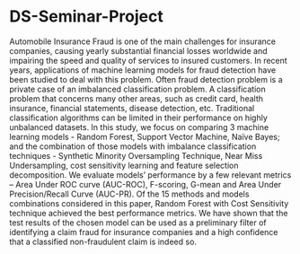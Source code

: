 # DS-Seminar-Project
Automobile Insurance Fraud is one of the main challenges for insurance
companies, causing yearly substantial financial losses worldwide and
impairing the speed and quality of services to insured customers. In recent
years, applications of machine learning models for fraud detection have been
studied to deal with this problem. Often fraud detection problem is a private
case of an imbalanced classification problem. A classification problem that
concerns many other areas, such as credit card, health insurance, financial
statements, disease detection, etc. Traditional classification algorithms can be
limited in their performance on highly unbalanced datasets. In this study, we
focus on comparing 3 machine learning models - Random Forest, Support
Vector Machine, Naïve Bayes; and the combination of those models with
imbalance classification techniques - Synthetic Minority Oversampling
Technique, Near Miss Undersampling, cost sensitivity learning and feature
selection decomposition. We evaluate models’ performance by a few relevant
metrics – Area Under ROC curve (AUC-ROC), F-scoring, G-mean and Area
Under Precision/Recall Curve (AUC-PR). Of the 15 methods and models
combinations considered in this paper, Random Forest with Cost Sensitivity
technique achieved the best performance metrics. We have shown that the test
results of the chosen model can be used as a preliminary filter of identifying a
claim fraud for insurance companies and a high confidence that a classified
non-fraudulent claim is indeed so.
